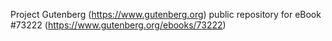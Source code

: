 Project Gutenberg (https://www.gutenberg.org) public repository
for eBook #73222 (https://www.gutenberg.org/ebooks/73222)
